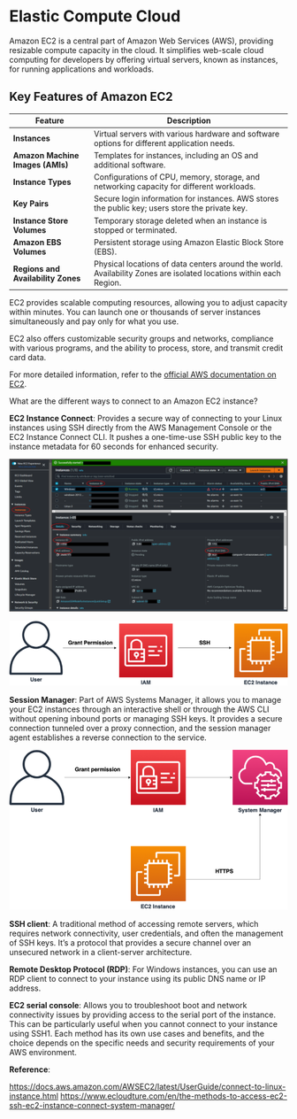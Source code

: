 # Elastic Compute Cloud

Amazon EC2 is a central part of Amazon Web Services (AWS), providing resizable compute capacity in the cloud. It simplifies web-scale cloud computing for developers by offering virtual servers, known as instances, for running applications and workloads.

## Key Features of Amazon EC2

| Feature | Description |
|---------|-------------|
| **Instances** | Virtual servers with various hardware and software options for different application needs. |
| **Amazon Machine Images (AMIs)** | Templates for instances, including an OS and additional software. |
| **Instance Types** | Configurations of CPU, memory, storage, and networking capacity for different workloads. |
| **Key Pairs** | Secure login information for instances. AWS stores the public key; users store the private key. |
| **Instance Store Volumes** | Temporary storage deleted when an instance is stopped or terminated. |
| **Amazon EBS Volumes** | Persistent storage using Amazon Elastic Block Store (EBS). |
| **Regions and Availability Zones** | Physical locations of data centers around the world. Availability Zones are isolated locations within each Region. |

EC2 provides scalable computing resources, allowing you to adjust capacity within minutes. You can launch one or thousands of server instances simultaneously and pay only for what you use.

EC2 also offers customizable security groups and networks, compliance with various programs, and the ability to process, store, and transmit credit card data.

For more detailed information, refer to the [official AWS documentation on EC2](https://aws.amazon.com/ec2/).

What are the different ways to connect to an Amazon EC2 instance?

**EC2 Instance Connect**: Provides a secure way of connecting to your Linux instances using SSH directly from the AWS Management Console or the EC2 Instance Connect CLI. It pushes a one-time-use SSH public key to the instance metadata for 60 seconds for enhanced security.

![Information about your instance](images/connection-prereqs-console2.png)

![Information about your instance](images/EC2_Instance_Connect-e1570612682892.png)

**Session Manager**: Part of AWS Systems Manager, it allows you to manage your EC2 instances through an interactive shell or through the AWS CLI without opening inbound ports or managing SSH keys. It provides a secure connection tunneled over a proxy connection, and the session manager agent establishes a reverse connection to the service.

![Session Manager](images/Session_Manager-e1570612732205.png)

**SSH client**: A traditional method of accessing remote servers, which requires network connectivity, user credentials, and often the management of SSH keys. It’s a protocol that provides a secure channel over an unsecured network in a client-server architecture.

**Remote Desktop Protocol (RDP)**: For Windows instances, you can use an RDP client to connect to your instance using its public DNS name or IP address.

**EC2 serial console**: Allows you to troubleshoot boot and network connectivity issues by providing access to the serial port of the instance. This can be particularly useful when you cannot connect to your instance using SSH1.
Each method has its own use cases and benefits, and the choice depends on the specific needs and security requirements of your AWS environment.

**Reference**:

<https://docs.aws.amazon.com/AWSEC2/latest/UserGuide/connect-to-linux-instance.html>
<https://www.ecloudture.com/en/the-methods-to-access-ec2-ssh-ec2-instance-connect-system-manager/>
